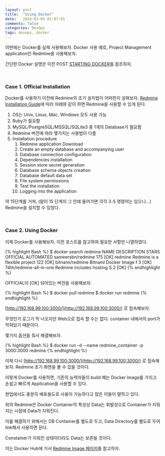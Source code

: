 ```yaml
---
layout: post
title:  "Using Docker"
date:   2016-03-05 01:07:01
comments: false
categories: DevOps
tags: devops, docker
---
```


이번에는 Docker를 실제 사용해보자. Docker 사용 예로, Project Management application인 Redmine을 사용해보자.

간단한 Docker 설명은 이전 POST [STARTING DOCKER](http://goldbassist.github.io/devops/2016/03/02/starting-docker/)를 참조하자.

<br>

### Case 1. Official Installation

Docker를 사용하기 이전에 Redmine의 초기 설치법이 어떠한지 살펴보자.
[Redmine Installation Guide](https://www.redmine.org/projects/redmine/wiki/RedmineInstall)에 따라 아래와 같이 하면 Redmine을 사용할 수 있게 된다. 

1. OS는 Unix, Linux, Mac, Windows 모두 사용 가능
1. Ruby가 필요함
1. MySQL/PostgreSQL/MSSQL/SQLite3 중 1개의 Database가 필요함
1. Redmine 버전에 따라 몇가지는 사용법이 다름
1. Installation procedure
	1. Redmine application Download
	1. Create an empty database and accompanying user
	1. Database connection configuration
	1. Dependencies installation
	1. Session store secret generation
	1. Database schema objects creation
	1. Database default data set
	1. File system permissions
	1. Test the installation
	1. Logging into the application

약 15단계를 거쳐, (말이 15 단계지 그 안에 들어가면 각각 3-5 명령어는 있으니...) Redmine을 설치할 수 있었다.

<br>

### Case 2. Using Docker

이제 Docker를 사용해보자. 이전 포스트를 참고하여 필요한 사항만 나열하였다.

{% highlight Bash %}
$ docker search redmine
NAME                       DESCRIPTION                    STARS     OFFICIAL   AUTOMATED
sameersbn/redmine                                          175                  [OK]
redmine                    Redmine is a flexible project   122       [OK]
bitnami/redmine            Bitnami Docker Image f          3                    [OK]
74th/redmine-all-in-one    Redmine includes hosting S      2                    [OK]
{% endhighlight %}

OFFICIAL이 [OK] 되어있는 버전을 사용해보자.

{% highlight Bash %}
$ docker pull redmine
$ docker run redmine
{% endhighlight %}

[http://192.168.99.100:3000/](http://192.168.99.100:3000/) 로 접속해보자.

무엇인가 로그가 막 나오지만 Web으로 접속 할 수는 없다. container 내에서의 port가 막혀있기 때문이다.

몇가지 옵션을 줘서 해결해보자.

{% highlight Bash %}
$ docker run -d --name redmine_container -p 3000:3000 redmine
{% endhighlight %}

이제 다시 [http://192.168.99.100:3000/](http://192.168.99.100:3000/) 로 접속해보자. Redmine 초기 화면을 볼 수 있을 것이다.

이렇게 Docker를 사용하면, 기존의 능력자들이 build 해논 Docker Image를 가지고 손쉽고 빠르게 Application을 사용할 수 있다.

현업에서도 충분히 배포용도로 사용이 가능하다고 많은 이들이 말하고 있다.


위의 Redmine은 Docker Container의 특성상 Data는 휘발성으로 Container가 지워지는 시점에 Data가 지워진다.

이를 해결하기 위해서는 DB Container를 별도로 두고, Data Directory를 별도로 두어 link해서 사용하면 된다.

Constainer가 지워진 상태이더라도 Data는 보존될 것이다.

이는 Docker Hub에 가서 [Redmine Image 페이지](https://hub.docker.com/_/redmine/)를 참고하자.
